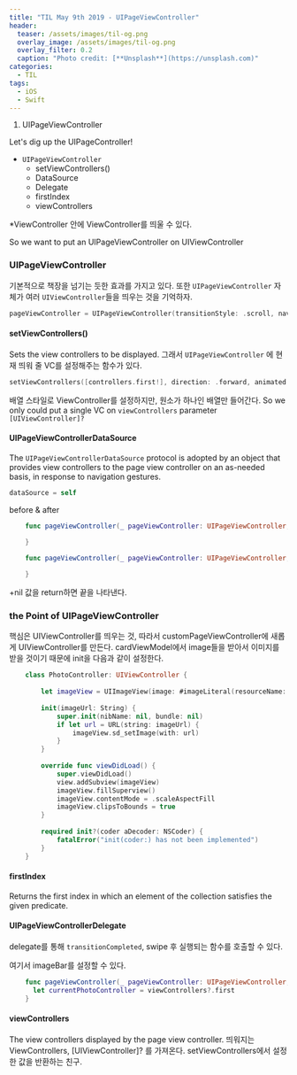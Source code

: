 ```yaml
---
title: "TIL May 9th 2019 - UIPageViewController"
header:
  teaser: /assets/images/til-og.png
  overlay_image: /assets/images/til-og.png
  overlay_filter: 0.2
  caption: "Photo credit: [**Unsplash**](https://unsplash.com)"
categories:
  - TIL
tags:
  - iOS
  - Swift
---
```




1. UIPageViewController

Let's dig up the UIPageController!



- `UIPageViewController`
  - setViewControllers()
  - DataSource
  - Delegate
  - firstIndex
  - viewControllers



*ViewController 안에 ViewController를 띄울 수 있다.

So we want to put an UIPageViewController on UIViewController



### UIPageViewController

기본적으로 책장을 넘기는 듯한 효과를 가지고 있다. 또한 `UIPageViewController` 자체가 여러 `UIViewController`들을 띄우는 것을 기억하자.

```swift
pageViewController = UIPageViewController(transitionStyle: .scroll, navigationOrientation: .horizontal)
```



#### setViewControllers()

Sets the view controllers to be displayed. 
그래서 `UIPageViewController` 에 현재 띄워 줄 VC를 설정해주는 함수가 있다.

```swift
setViewControllers([controllers.first!], direction: .forward, animated: false)
```

배열 스타일로 ViewController를 설정하지만, 원소가 하나인 배열만 들어간다.
So we only could put a single VC on `viewControllers` parameter `[UIViewController]?` 



#### UIPageViewControllerDataSource

The `UIPageViewControllerDataSource` protocol is adopted by an object that provides view controllers to the page view controller on an as-needed basis, in response to navigation gestures.

```swift
dataSource = self
```



before & after

```swift
    func pageViewController(_ pageViewController: UIPageViewController, viewControllerAfter viewController: UIViewController) -> UIViewController? {

    }
    
    func pageViewController(_ pageViewController: UIPageViewController, viewControllerBefore viewController: UIViewController) -> UIViewController? {

    }
```



+nil 값을 return하면 끝을 나타낸다.



### the Point of UIPageViewController

핵심은 UIViewController를 띄우는 것, 따라서 customPageViewController에 새롭게 UIViewController를 만든다.
cardViewModel에서 image들을 받아서 이미지를 받을 것이기 때문에 init을 다음과 같이 설정한다.

```swift
    class PhotoController: UIViewController {
        
        let imageView = UIImageView(image: #imageLiteral(resourceName: "ms1"))
        
        init(imageUrl: String) {
            super.init(nibName: nil, bundle: nil)
            if let url = URL(string: imageUrl) {
                imageView.sd_setImage(with: url)
            }
        }
        
        override func viewDidLoad() {
            super.viewDidLoad()
            view.addSubview(imageView)
            imageView.fillSuperview()
            imageView.contentMode = .scaleAspectFill
            imageView.clipsToBounds = true
        }
        
        required init?(coder aDecoder: NSCoder) {
            fatalError("init(coder:) has not been implemented")
        }
    }
```



#### firstIndex

Returns the first index in which an element of the collection satisfies the given predicate.



#### UIPageViewControllerDelegate

delegate를 통해 `transitionCompleted`, swipe 후 실행되는 함수를 호출할 수 있다.

여기서 imageBar를 설정할 수 있다.

```swift
    func pageViewController(_ pageViewController: UIPageViewController, didFinishAnimating finished: Bool, previousViewControllers: [UIViewController], transitionCompleted completed: Bool) {
      let currentPhotoController = viewControllers?.first
    }
```



#### viewControllers

The view controllers displayed by the page view controller.
띄워지는 ViewControllers, [UIViewController]? 를 가져온다. setViewControllers에서 설정한 값을 반환하는 친구.

